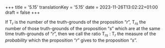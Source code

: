 +++
title = '5.15'
translationKey = '5.15'
date = 2023-11-26T13:02:22+01:00
draft = false
+++

If <span class="mathmode"><span class="mathrm">T</span><sub><var>r</var></sub></span> is the number of the truth-grounds of the proposition “<span class="mathmode"><var>r</var></span>”, <span class="mathmode"><span class="mathrm">T</span><sub><var>rs</var></sub></span> the number of those truth-grounds of the proposition “<span class="mathmode"><var>s</var></span>” which are at the same time truth-grounds of “<span class="mathmode"><var>r</var></span>”, then we call the ratio <span class="mathmode"><span class="mathrm">T</span><sub><var>rs</var></sub> : <span class="mathrm">T</span><sub><var>r</var></sub></span> the measure of the <em>probability</em> which the proposition “<span class="mathmode"><var>r</var></span>” gives to the proposition “<span class="mathmode"><var>s</var></span>”.
